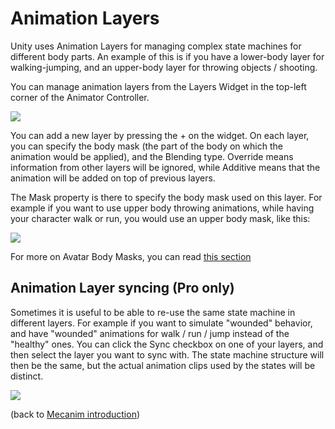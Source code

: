 Animation Layers
================


Unity uses <span class=keyword>Animation Layers</span> for managing complex state machines for different body parts. An example of this is if you have a lower-body layer for walking-jumping, and an upper-body layer for throwing objects / shooting.

You can manage animation layers from the <span class=inspector>Layers Widget</span> in the top-left corner of the <span class=inspector>Animator Controller</span>.  


![](http://docwiki.hq.unity3d.com/uploads/Main/MecanimAnimationLayers.png)  

You can add a new layer by pressing the <span class=menu>+</span> on the widget. On each layer, you can specify the body mask (the part of the body on which the animation would be applied), and the Blending type. <span class=component>Override</span> means information from other layers will be ignored, while <span class=component>Additive</span> means that the animation will be added on top of previous layers.

The <span class=component>Mask</span> property is there to specify the body mask used on this layer. For example if you want to use upper body throwing animations, while having your character walk or run, you would use an upper body mask, like this:


![](http://docwiki.hq.unity3d.com/uploads/Main/MecanimBodyMaskOnLayers.png)  

For more on Avatar Body Masks, you can read [this section](AvatarBodyMask.md)

Animation Layer syncing (Pro only)
----------------------------------


Sometimes it is useful to be able to re-use the same state machine in different layers. For example if you want to simulate "wounded" behavior, and have "wounded" animations for walk / run / jump instead of the "healthy" ones. You can click the <span class=menu>Sync</span> checkbox on one of your layers, and then select the layer you want to sync with. The state machine structure will then be the same, but the actual animation clips used by the states will be distinct.  


![](http://docwiki.hq.unity3d.com/uploads/Main/MecanimLayerSync.png)  

(back to [Mecanim introduction](MecanimAnimationSystem.md))
